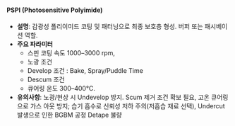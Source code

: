 #### PSPI (Photosensitive Polyimide)

- **설명**: 감광성 폴리이미드 코팅 및 패터닝으로 최종 보호층 형성. 버퍼 또는 패시베이션 역할.
- **주요 파라미터**
	- 스핀 코팅 속도 1000–3000 rpm, 
	- 노광 조건
	- Develop 조건 : Bake, Spray/Puddle Time 
	- Descum 조건
	- 큐어링 온도 300–400°C.
- **유의사항**: 노광/현상 시 Undevelop 방지. Scum 제거 조건 확보 필요, 고온 큐어링으로 가스 아웃 방지; 습기 흡수로 신뢰성 저하 주의(저흡습 재료 선택), Undercut 발생으로 인한 BGBM 공정 Detape 불량